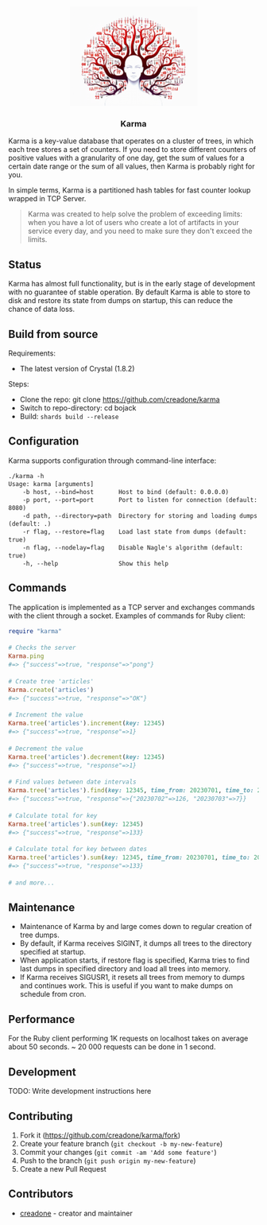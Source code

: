 <p align="center">
  <img src="https://raw.githubusercontent.com/creadone/karma/master/docs/karma.png" height="200">
  <h3 align="center">Karma</h3>
</p>

Karma is a key-value database that operates on a cluster of trees, in which each tree stores a set of counters. If you need to store different counters of positive values with a granularity of one day, get the sum of values for a certain date range or the sum of all values, then Karma is probably right for you.

In simple terms, Karma is a partitioned hash tables for fast counter lookup wrapped in TCP Server.

> Karma was created to help solve the problem of exceeding limits: when you have a lot of users who create a lot of artifacts in your service every day, and you need to make sure they don't exceed the limits.

## Status

Karma has almost full functionality, but is in the early stage of development with no guarantee of stable operation. By default Karma is able to store to disk and restore its state from dumps on startup, this can reduce the chance of data loss.

## Build from source

Requirements:

* The latest version of Crystal (1.8.2)

Steps:

* Clone the repo: git clone https://github.com/creadone/karma
* Switch to repo-directory: cd bojack
* Build: `shards build --release`

## Configuration

Karma supports configuration through command-line interface:

```
./karma -h
Usage: karma [arguments]
    -b host, --bind=host       Host to bind (default: 0.0.0.0)
    -p port, --port=port       Port to listen for connection (default: 8080)
    -d path, --directory=path  Directory for storing and loading dumps (default: .)
    -r flag, --restore=flag    Load last state from dumps (default: true)
    -n flag, --nodelay=flag    Disable Nagle's algorithm (default: true)
    -h, --help                 Show this help
```

## Commands

The application is implemented as a TCP server and exchanges commands with the client through a socket. Examples of commands for Ruby client:

```Ruby
require "karma"

# Checks the server
Karma.ping
#=> {"success"=>true, "response"=>"pong"}

# Create tree 'articles'
Karma.create('articles')
#=> {"success"=>true, "response"=>"OK"}

# Increment the value
Karma.tree('articles').increment(key: 12345)
#=> {"success"=>true, "response"=>1}

# Decrement the value
Karma.tree('articles').decrement(key: 12345)
#=> {"success"=>true, "response"=>1}

# Find values between date intervals
Karma.tree('articles').find(key: 12345, time_from: 20230701, time_to: 20230703)
#=> {"success"=>true, "response"=>{"20230702"=>126, "20230703"=>7}}

# Calculate total for key
Karma.tree('articles').sum(key: 12345)
#=> {"success"=>true, "response"=>133}

# Calculate total for key between dates
Karma.tree('articles').sum(key: 12345, time_from: 20230701, time_to: 20230703)
#=> {"success"=>true, "response"=>133}

# and more...

```

## Maintenance

* Maintenance of Karma by and large comes down to regular creation of tree dumps.
* By default, if Karma receives SIGINT, it dumps all trees to the directory specified at startup.
* When application starts, if restore flag is specified, Karma tries to find last dumps in specified directory and load all trees into memory.
* If Karma receives SIGUSR1, it resets all trees from memory to dumps and continues work. This is useful if you want to make dumps on schedule from cron.

## Performance

For the Ruby client performing 1K requests on localhost takes on average about 50 seconds. ~ 20 000 requests can be done in 1 second.

## Development

TODO: Write development instructions here

## Contributing

1. Fork it (<https://github.com/creadone/karma/fork>)
2. Create your feature branch (`git checkout -b my-new-feature`)
3. Commit your changes (`git commit -am 'Add some feature'`)
4. Push to the branch (`git push origin my-new-feature`)
5. Create a new Pull Request

## Contributors

- [creadone](https://github.com/your-github-user) - creator and maintainer
